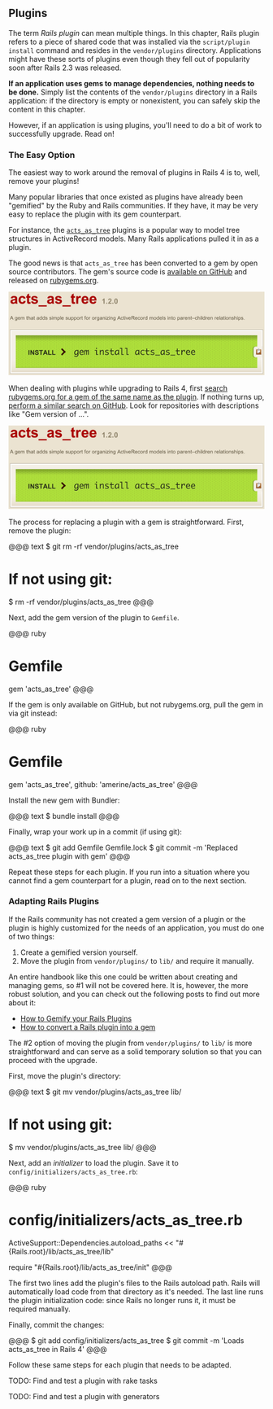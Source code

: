 ## Plugins

The term *Rails plugin* can mean multiple things. In this chapter, Rails plugin
refers to a piece of shared code that was installed via the `script/plugin
install` command and resides in the `vendor/plugins` directory. Applications
might have these sorts of plugins even though they fell out of popularity soon
after Rails 2.3 was released.

**If an application uses gems to manage dependencies, nothing needs to be
done.** Simply list the contents of the `vendor/plugins` directory in a Rails
application: if the directory is empty or nonexistent, you can safely skip the
content in this chapter.

However, if an application is using plugins, you'll need to do a bit of work to
successfully upgrade. Read on!

### The Easy Option

The easiest way to work around the removal of plugins in Rails 4 is to, well,
remove your plugins!

Many popular libraries that once existed as plugins have already been
"gemified" by the Ruby and Rails communities. If they have, it may be very
easy to replace the plugin with its gem counterpart.

For instance, the [`acts_as_tree`](https://github.com/rails/acts_as_tree)
plugins is a popular way to model tree structures in ActiveRecord models. Many
Rails applications pulled it in as a plugin.

The good news is that `acts_as_tree` has been converted to a gem by open source
contributors. The gem's source code is [available on
GitHub](https://github.com/amerine/acts_as_tree) and released on
[rubygems.org](http://rubygems.org/gems/acts_as_tree).

![acts_as_tree on rubygems.org](../images/acts_as_tree.png)

When dealing with plugins while upgrading to Rails 4, first [search
rubygems.org for a gem of the same name as the plugin](http://rubygems.org/).
If nothing turns up, [perform a similar search on
GitHub](https://github.com/search). Look for repositories with descriptions
like "Gem version of ...".

![searching for acts_as_tree on rubygems.org](../images/acts_as_tree.png)

The process for replacing a plugin with a gem is straightforward. First,
remove the plugin:

@@@ text
$ git rm -rf vendor/plugins/acts_as_tree

# If not using git:
$ rm -rf vendor/plugins/acts_as_tree
@@@

Next, add the gem version of the plugin to `Gemfile`. 

@@@ ruby
# Gemfile
gem 'acts_as_tree'
@@@

If the gem is only available on GitHub, but not rubygems.org, pull the gem in
via git instead:

@@@ ruby
# Gemfile
gem 'acts_as_tree', github: 'amerine/acts_as_tree'
@@@

Install the new gem with Bundler:

@@@ text
$ bundle install
@@@

Finally, wrap your work up in a commit (if using git):

@@@ text
$ git add Gemfile Gemfile.lock
$ git commit -m 'Replaced acts_as_tree plugin with gem'
@@@

Repeat these steps for each plugin. If you run into a situation where you
cannot find a gem counterpart for a plugin, read on to the next section.

### Adapting Rails Plugins

If the Rails community has not created a gem version of a plugin or the plugin
is highly customized for the needs of an application, you must do one of two
things:

1. Create a gemified version yourself.
2. Move the plugin from `vendor/plugins/` to `lib/` and require it manually.

An entire handbook like this one could be written about creating and managing
gems, so #1 will not be covered here. It is, however, the more robust solution,
and you can check out the following posts to find out more about it:

* [How to Gemify your Rails
  Plugins](http://opensoul.org/blog/archives/2009/10/05/how-to-gemify-your-rails-plugins/)
* [How to convert a Rails plugin into a
  gem](http://patshaughnessy.net/2009/12/12/how-to-convert-a-rails-plugin-into-a-gem)

The #2 option of moving the plugin from `vendor/plugins/` to `lib/` is more
straightforward and can serve as a solid temporary solution so that you can
proceed with the upgrade.

First, move the plugin's directory:

@@@ text
$ git mv vendor/plugins/acts_as_tree lib/

# If not using git:
$ mv vendor/plugins/acts_as_tree lib/
@@@

Next, add an *initializer* to load the plugin. Save it to
`config/initializers/acts_as_tree.rb`:

@@@ ruby
# config/initializers/acts_as_tree.rb
ActiveSupport::Dependencies.autoload_paths <<
  "#{Rails.root}/lib/acts_as_tree/lib"

require "#{Rails.root}/lib/acts_as_tree/init"
@@@

The first two lines add the plugin's files to the Rails autoload path. Rails
will automatically load code from that directory as it's needed. The last line
runs the plugin initialization code: since Rails no longer runs it, it must
be required manually.

Finally, commit the changes:

@@@
$ git add config/initializers/acts_as_tree
$ git commit -m 'Loads acts_as_tree in Rails 4'
@@@

Follow these same steps for each plugin that needs to be adapted.

TODO: Find and test a plugin with rake tasks

TODO: Find and test a plugin with generators
